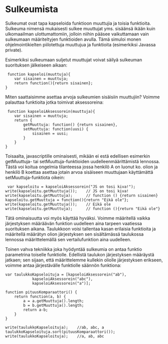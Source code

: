 Sulkeumista
========

Sulkeumat ovat tapa kapseloida funktioon muuttujia ja toisia funktioita. Sulkeuma nimensä mukaisesti sulkee muuttujat yms. sisäänsä ikään kuin ulkomaailman ulottumattomiin, jolloin niihin pääsee vaikuttamaan vain sulkeumaan määriteltyjen funktioiden avulla. Tämä simuloi monen ohjelmointikielten piilotettuja muuttujua ja funktioita (esimerkiksi Javassa private).

Esimerkiksi sulkeumaan suljetut muuttujat voivat säilyä sulkeuman suorituksen jälkeiseen aikaan:
<pre><code> function kapseloi(muuttuja){
	var sisainen = muuttuja;
	return function(){return sisainen};
}
</code></pre>


Miten saattaisimme asettaa arvoja sulkeumien sisäisiin muuttujiin? Voimme palauttaa funktioita jotka toimivat aksessoreina:
<pre><code> function kapseloiAksessorein(muuttuja){
	var sisainen = muuttuja;
	return {
		getMuuttuja: function() {return sisainen},
		setMuuttuja: function(uusi) {
			sisainen = uusi;
		}
	}
}
</code></pre>


Toisaalta, javascriptille ominaisesti, mikään ei estä edellisen esimerkin getMuuttuja- tai setMuuttuja-funktioiden uudelleenmäärittämistä lennossa. Tästä voi koitua ongelmia tilanteessa jossa henkilö A on luonut ko. olion ja henkilö B koettaa asettaa jotain arvoa sisäiseen muuttujaan käyttämättä setMuuttuja-funktiota oikein:

<pre><code> var kapseloitu = kapseloiAksessorein("JS on tosi kiva!");
write(kapseloitu.getMuuttuja());	// JS on tosi kiva!
write(kapseloitu.getMuuttuja);		// function () {return sisainen}
kapseloitu.getMuuttuja = function(){return "Eikä ole"};
write(kapseloitu.getMuuttuja());	// Eikä ole
write(kapseloitu.getMuuttuja);		// function (){return "Eikä ole"}
</code></pre>

Tätä ominaisuutta voi myös käyttää hyväksi. Voimme määritellä vaikka järjestyksen määräävän funktion uudelleen aina tarpeen vaatiessa suorituksen aikana. Taulukkoon voisi tallentaa kasan erilaisia funktioita ja määritellä määrätyn olion järjestyksen sen sisältämässä taulukossa lennossa määrittelemällä sen vertailufunktion aina uudelleen.

Toinen vahva tekniikka joka hyödyntää sulkeumia on antaa funktio parametrina toiselle funktiolle. Edellistä taulukon järjestyksen määräystä jatkaen; sen sijaan, että määrittelemme kullekin oliolle järjestyksen erikseen, voimme antaa järjestävälle funktiolle säännön funktiona:

<pre><code>var taulukkoKapseloituja = [kapseloiAksessorein("ab"),
			kapseloiAksessorein("abc"),
			kapseloiAksessorein("a")];

function pituusKomparaattori() {
    return function(a, b) {
        a = a.getMuuttuja().length;
        b = b.getMuuttuja().length;
        return a-b;
    }
}

write(taulukkoKapseloituja);	//ab, abc, a
taulukkoKapseloituja.sort(pituusKomparaattori());
write(taulukkoKapseloituja);	//a, ab, abc
</code></pre> 
